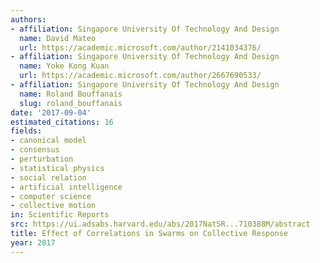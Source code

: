 ```yaml
---
authors:
- affiliation: Singapore University Of Technology And Design
  name: David Mateo
  url: https://academic.microsoft.com/author/2141034376/
- affiliation: Singapore University Of Technology And Design
  name: Yoke Kong Kuan
  url: https://academic.microsoft.com/author/2667690533/
- affiliation: Singapore University Of Technology And Design
  name: Roland Bouffanais
  slug: roland_bouffanais
date: '2017-09-04'
estimated_citations: 16
fields:
- canonical model
- consensus
- perturbation
- statistical physics
- social relation
- artificial intelligence
- computer science
- collective motion
in: Scientific Reports
src: https://ui.adsabs.harvard.edu/abs/2017NatSR...710388M/abstract
title: Effect of Correlations in Swarms on Collective Response
year: 2017
---
```

